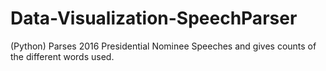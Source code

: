 # Data-Visualization-SpeechParser
(Python) Parses 2016 Presidential Nominee Speeches and gives counts of the different words used.

